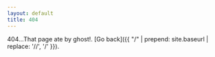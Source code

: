 ```yaml
---
layout: default
title: 404
---
```


404...That page ate by ghost!. [Go back]({{ "/" | prepend: site.baseurl | replace: '//', '/' }}).
